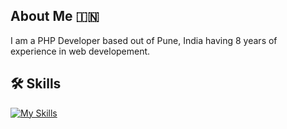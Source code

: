 
## About Me :india:
I am a PHP Developer based out of Pune, India having 8 years of experience in web developement.



## 🛠 Skills

[![My Skills](https://skills.thijs.gg/icons?i=php,js,react,css,docker,go,html,aws)](https://skills.thijs.gg)


